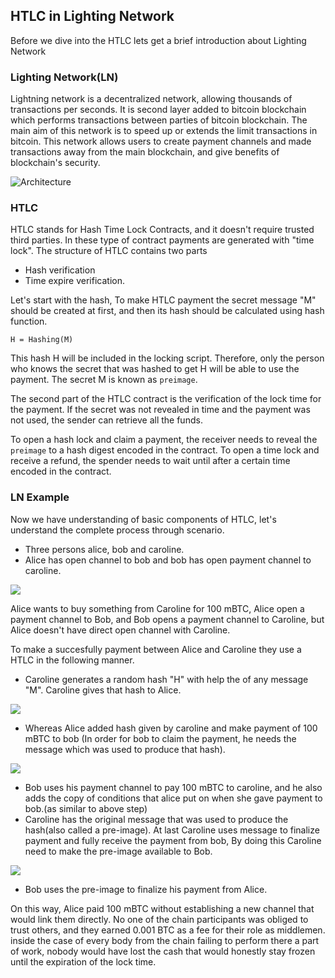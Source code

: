 ##  HTLC in Lighting Network

Before we dive into the HTLC lets get a brief introduction about Lighting Network

### Lighting Network(LN)
Lightning network is a decentralized network, allowing thousands of transactions per seconds. It is second layer added to bitcoin blockchain which performs transactions between parties of bitcoin blockchain. 
The main aim of this network is to speed up or extends the limit transactions in bitcoin. This network allows users to create payment channels and made transactions away from the main blockchain,
and give benefits of blockchain's security.

![Architecture](C:/Users/HP/Desktop/LN.jpg)

### HTLC
HTLC stands for Hash Time Lock Contracts, and it doesn't require trusted third parties. In these type of contract payments are generated with "time lock". The structure of HTLC contains two parts
- Hash verification
- Time expire verification. 

Let's start with the hash, To make HTLC payment the secret message "M" should be created at first, and then its hash should be calculated using hash function.

``H = Hashing(M) ``

This hash H will be included in the locking script. Therefore, only the person who knows the secret that was hashed to get H will be able to use the payment. The secret M is known as ``preimage``.

The second part of the HTLC contract is the verification of the lock time for the payment. If the secret was not revealed in time and the payment was not used, the sender can retrieve all the funds.

To open a hash lock and claim a payment, the receiver needs to reveal the `preimage` to a hash digest encoded in the contract. 
To open a time lock and receive a refund, the spender needs to wait until after a certain time encoded in the contract. 

### LN Example
Now we have understanding of basic components of HTLC, let's understand the complete process through scenario. 
- Three persons alice, bob and caroline. 
- Alice has open channel to bob and bob has open payment channel to caroline.

![](C:/Users/HP/Desktop/person.png)

Alice wants to buy something from Caroline for 100 mBTC, Alice open a payment channel to Bob, and Bob opens a payment channel to Caroline, but Alice doesn't have direct open channel with Caroline.

To make a succesfully payment between Alice and Caroline they use a HTLC in the following manner.
- Caroline generates a random hash "H" with help the of any message "M". Caroline gives that hash to Alice.

![](C:/Users/HP/Desktop/caroin.png)
- Whereas Alice added hash given by caroline and make payment of 100 mBTC to bob (In order for bob to claim the payment, he needs the message which was used to produce that hash).

![](C:/Users/HP/Desktop/alicebob.png)
- Bob uses his payment channel to pay 100 mBTC to caroline, and he also adds the copy of conditions that alice put on when she gave payment to bob.(as similar to above step)
- Caroline has the original message that was used to produce the hash(also called a pre-image). At last Caroline uses message to finalize payment and fully receive the payment from bob, By doing this Caroline need to make the pre-image available to Bob. 

![](C:/Users/HP/Desktop/preimage.png)
- Bob uses the pre-image to finalize his payment from Alice.

On this way, Alice paid 100 mBTC without establishing a new channel that would link them directly. No one of the chain participants was obliged to trust others, and they earned 0.001 BTC as a fee for their role as middlemen.
inside the case of every body from the chain failing to perform there a part of work, nobody would have lost the cash that would honestly stay frozen until the expiration of the lock time.
